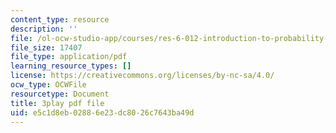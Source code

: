 ```yaml
---
content_type: resource
description: ''
file: /ol-ocw-studio-app/courses/res-6-012-introduction-to-probability-spring-2018/e5c1d8eb02886e23dc8026c7643ba49d_cph71QcwHeQ.pdf
file_size: 17407
file_type: application/pdf
learning_resource_types: []
license: https://creativecommons.org/licenses/by-nc-sa/4.0/
ocw_type: OCWFile
resourcetype: Document
title: 3play pdf file
uid: e5c1d8eb-0288-6e23-dc80-26c7643ba49d
---
```

